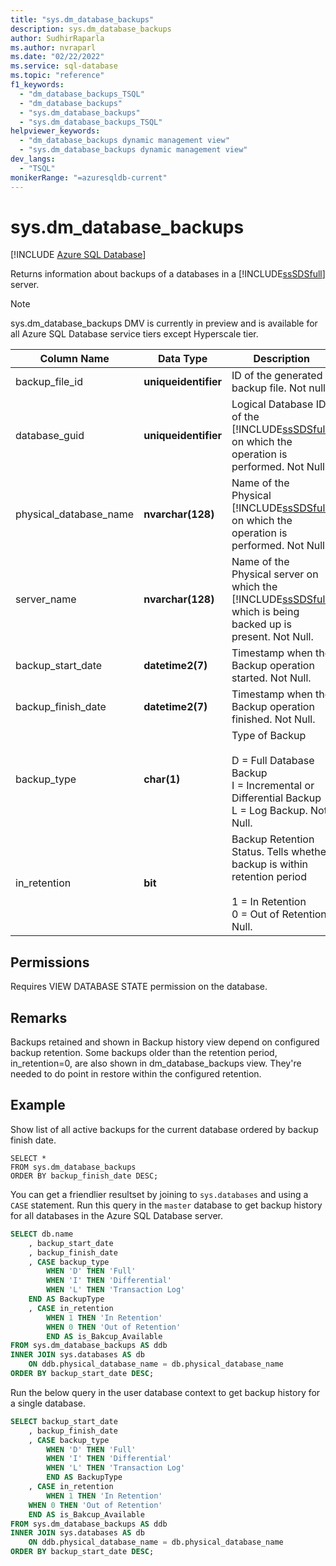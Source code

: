 ```yaml
---
title: "sys.dm_database_backups"
description: sys.dm_database_backups
author: SudhirRaparla
ms.author: nvraparl
ms.date: "02/22/2022"
ms.service: sql-database
ms.topic: "reference"
f1_keywords:
  - "dm_database_backups_TSQL"
  - "dm_database_backups"
  - "sys.dm_database_backups"
  - "sys.dm_database_backups_TSQL"
helpviewer_keywords:
  - "dm_database_backups dynamic management view"
  - "sys.dm_database_backups dynamic management view"
dev_langs:
  - "TSQL"
monikerRange: "=azuresqldb-current"
---
```

# sys.dm_database_backups

[!INCLUDE [Azure SQL Database](../../includes/applies-to-version/asdb.md)]

  Returns information about backups of a databases in a [!INCLUDE[ssSDSfull](../../includes/sssdsfull-md.md)] server.  


> [!NOTE]
> sys.dm_database_backups DMV is currently in preview and is available for all Azure SQL Database service tiers except Hyperscale tier.

|Column Name|Data Type|Description|  
|-----------------|---------------|-----------------|  
|backup_file_id|**uniqueidentifier**|ID of the generated backup file. Not null|
|database_guid|**uniqueidentifier**|Logical Database ID of the [!INCLUDE[ssSDSfull](../../includes/sssdsfull-md.md)] on which the operation is performed. Not Null.|
|physical_database_name|**nvarchar(128)**|Name of the Physical [!INCLUDE[ssSDSfull](../../includes/sssdsfull-md.md)] on which the operation is performed. Not Null|
|server_name|**nvarchar(128)**|Name of the Physical server on which the [!INCLUDE[ssSDSfull](../../includes/sssdsfull-md.md)] which is being backed up is present. Not Null.|
|backup_start_date|**datetime2(7)**|Timestamp when the Backup operation started. Not Null.|
|backup_finish_date|**datetime2(7)**|Timestamp when the Backup operation finished. Not Null.|
|backup_type|**char(1)**|Type of Backup<br /><br /> D = Full Database Backup<br />I = Incremental or Differential Backup<br />L = Log Backup. Not Null.|
|in_retention|**bit**|Backup Retention Status. Tells whether backup is within retention period<br /><br />1 = In Retention <br />0 = Out of Retention. Null.|

## Permissions  
 Requires VIEW DATABASE STATE permission on the database.

## Remarks
Backups retained and shown in Backup history view depend on configured backup retention. Some backups older than the retention period, in_retention=0, are also shown in dm_database_backups view. They're needed to do point in restore within the configured retention. 

## Example
 Show list of all active backups for the current database ordered by backup finish date.
  
```  
SELECT * 
FROM sys.dm_database_backups     
ORDER BY backup_finish_date DESC;  
```  
You can get a friendlier resultset by joining to `sys.databases` and using a `CASE` statement. Run this query in the `master` database to get backup history for all databases in the Azure SQL Database server.
 
```sql
SELECT db.name
    , backup_start_date
    , backup_finish_date
    , CASE backup_type
        WHEN 'D' THEN 'Full'
        WHEN 'I' THEN 'Differential'
        WHEN 'L' THEN 'Transaction Log'
    END AS BackupType
    , CASE in_retention
        WHEN 1 THEN 'In Retention'
        WHEN 0 THEN 'Out of Retention'
        END AS is_Bakcup_Available
FROM sys.dm_database_backups AS ddb
INNER JOIN sys.databases AS db
    ON ddb.physical_database_name = db.physical_database_name
ORDER BY backup_start_date DESC;
```

Run the below query in the user database context to get backup history for a single database.

```sql
SELECT backup_start_date
    , backup_finish_date
    , CASE backup_type
        WHEN 'D' THEN 'Full'
        WHEN 'I' THEN 'Differential'
        WHEN 'L' THEN 'Transaction Log'
        END AS BackupType
    , CASE in_retention
        WHEN 1 THEN 'In Retention'
    WHEN 0 THEN 'Out of Retention'
    END AS is_Bakcup_Available
FROM sys.dm_database_backups AS ddb
INNER JOIN sys.databases AS db
    ON ddb.physical_database_name = db.physical_database_name
ORDER BY backup_start_date DESC;
```
